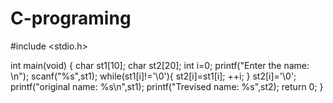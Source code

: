 # C-programing
#include <stdio.h>

int main(void) {
	char st1[10];
	char st2[20];
	int i=0;
	printf("Enter the name: \n");
	scanf("%s",st1);
	while(st1[i]!='\0'){
		st2[i]=st1[i];
		++i;
	}
	st2[i]='\0';
	printf("original name: %s\n",st1);
	printf("Trevised name: %s",st2);
	return 0;
}
